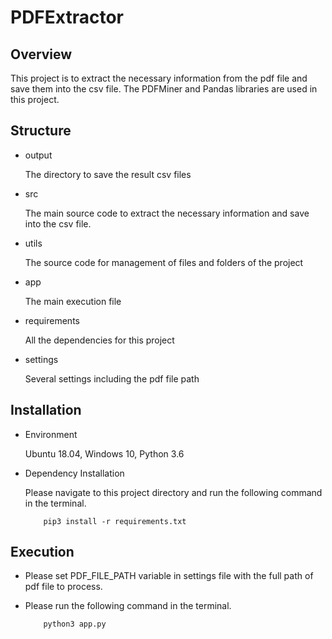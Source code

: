 # PDFExtractor

## Overview

This project is to extract the necessary information from the pdf file and save them into the csv file. The PDFMiner and 
Pandas libraries are used in this project.

## Structure

- output

    The directory to save the result csv files
    
- src

    The main source code to extract the necessary information and save into the csv file.

- utils

    The source code for management of files and folders of the project
    
- app

    The main execution file
    
- requirements

    All the dependencies for this project
    
- settings

    Several settings including the pdf file path
    
## Installation

- Environment

    Ubuntu 18.04, Windows 10, Python 3.6
    
- Dependency Installation

    Please navigate to this project directory and run the following command in the terminal.
    
    ```
        pip3 install -r requirements.txt
    ```

## Execution

- Please set PDF_FILE_PATH variable in settings file with the full path of pdf file to process.

- Please run the following command in the terminal.

    ```
        python3 app.py
    ```
